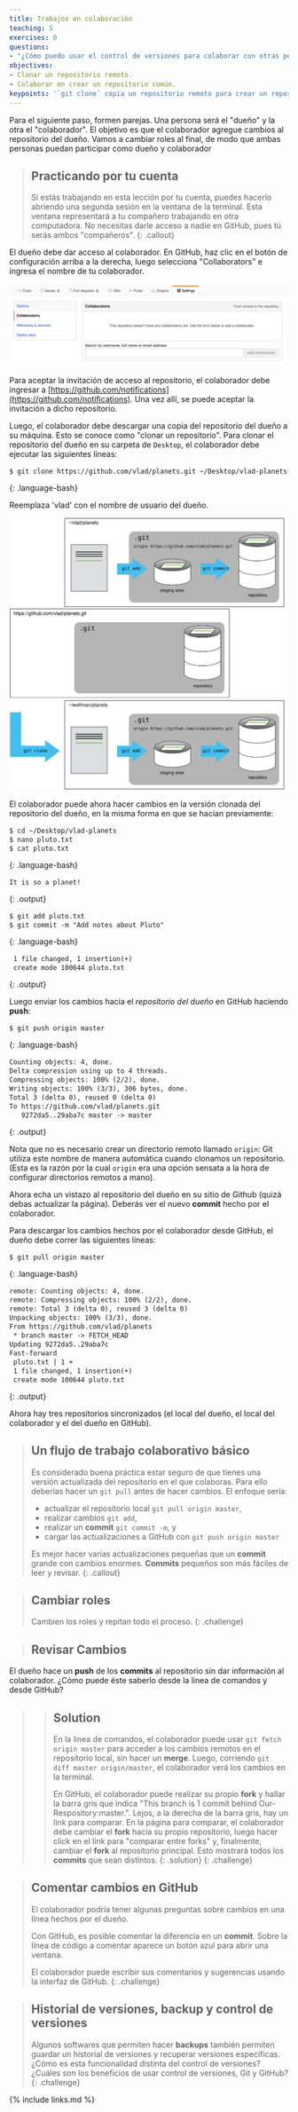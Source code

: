 ```yaml
---
title: Trabajos en colaboración
teaching: 5
exercises: 0
questions:
- "¿Cómo puedo usar el control de versiones para colaborar con otras personas?" 
objectives:
- Clonar un repositorio remoto.
- Colaborar en crear un repositorio común.
keypoints: '`git clone` copia un repositorio remoto para crear un repositorio local llamado `origin` configurado automáticamente.'
---
```


Para el siguiente paso, formen parejas. Una persona será el "dueño" y la otra el "colaborador". El objetivo es que el colaborador agregue cambios al repositorio del dueño. Vamos a cambiar roles al final, de modo que ambas personas puedan participar como dueño y colaborador

> ## Practicando por tu cuenta
>
> Si estás trabajando en esta lección por tu cuenta, puedes hacerlo abriendo una segunda sesión en la 
> ventana de la terminal. Esta ventana representará a tu compañero trabajando en otra computadora. No necesitas darle acceso a nadie en GitHub, pues tú serás ambos "compañeros".
{: .callout}

El dueño debe dar acceso al colaborador. En GitHub, haz clic en el botón de configuración arriba a la derecha,
luego selecciona "Collaborators" e ingresa el nombre de tu colaborador.

![Adding Collaborators on GitHub](../fig/github-add-collaborators.png)

Para aceptar la invitación de acceso al repositorio, el colaborador
debe ingresar a [https://github.com/notifications](https://github.com/notifications).
Una vez allí, se puede aceptar la invitación a dicho repositorio.

Luego, el colaborador debe descargar una copia del repositorio del dueño a su máquina. Esto se conoce como "clonar un repositorio". Para clonar el repositorio del dueño en su carpeta de `Desktop`, el colaborador debe ejecutar las siguientes líneas:

~~~
$ git clone https://github.com/vlad/planets.git ~/Desktop/vlad-planets
~~~
{: .language-bash}

Reemplaza 'vlad' con el nombre de usuario del dueño.

![After Creating Clone of Repository](../fig/github-collaboration.svg)

El colaborador puede ahora hacer cambios en la versión clonada del repositorio del dueño, en la misma forma en que se hacían previamente:

~~~
$ cd ~/Desktop/vlad-planets
$ nano pluto.txt
$ cat pluto.txt
~~~
{: .language-bash}

~~~
It is so a planet!
~~~
{: .output}

~~~
$ git add pluto.txt
$ git commit -m "Add notes about Pluto"
~~~
{: .language-bash}

~~~
 1 file changed, 1 insertion(+)
 create mode 100644 pluto.txt
~~~
{: .output}

Luego enviar los cambios hacia el *repositorio del dueño* en GitHub haciendo **push**:

~~~
$ git push origin master
~~~
{: .language-bash}

~~~
Counting objects: 4, done.
Delta compression using up to 4 threads.
Compressing objects: 100% (2/2), done.
Writing objects: 100% (3/3), 306 bytes, done.
Total 3 (delta 0), reused 0 (delta 0)
To https://github.com/vlad/planets.git
   9272da5..29aba7c master -> master
~~~
{: .output}

Nota que no es necesario crear un directorio remoto llamado `origin`: Git utiliza este nombre de manera automática cuando clonamos un repositorio. (Esta es la razón por la cual `origin` era una opción sensata a la hora de configurar directorios remotos a mano).

Ahora echa un vistazo al repositorio del dueño en su sitio de Github (quizá debas actualizar la página). Deberás ver el nuevo **commit** hecho por el colaborador.

Para descargar los cambios hechos por el colaborador desde GitHub, el dueño debe correr las siguientes líneas:

~~~
$ git pull origin master
~~~
{: .language-bash}

~~~
remote: Counting objects: 4, done.
remote: Compressing objects: 100% (2/2), done.
remote: Total 3 (delta 0), reused 3 (delta 0)
Unpacking objects: 100% (3/3), done.
From https://github.com/vlad/planets
 * branch master -> FETCH_HEAD
Updating 9272da5..29aba7c
Fast-forward
 pluto.txt | 1 +
 1 file changed, 1 insertion(+)
 create mode 100644 pluto.txt
~~~
{: .output}

Ahora hay tres repositorios sincronizados (el local del dueño, el local del colaborador y el del dueño en GitHub).

> ## Un flujo de trabajo colaborativo básico
> 
> Es considerado buena práctica estar seguro de que tienes una versión actualizada del repositorio en el que colaboras. Para ello deberías hacer un `git pull` antes de hacer cambios. El enfoque sería:
> 
> 
> * actualizar el repositorio local `git pull origin master`,
> * realizar cambios `git add`,
> * realizar un **commit** `git commit -m`, y
> * cargar las actualizaciones a GitHub con `git push origin master`
> 
> Es mejor hacer varias actualizaciones pequeñas que un **commit** grande con cambios enormes. **Commits** pequeños son más fáciles de leer y revisar.
{: .callout}

> ## Cambiar roles
> 
> Cambien los roles y repitan todo el proceso.
{: .challenge}

> ## Revisar Cambios
> 
El dueño hace un **push** de los **commits** al repositorio sin dar información al colaborador. ¿Cómo puede éste saberlo desde la linea de comandos y desde GitHub?
> 
>> ## Solution
>>
>> En la linea de comandos, el colaborador puede usar ```git fetch origin master``` para acceder a los cambios remotos en el repositorio local, sin hacer un **merge**. Luego, corriendo ```git diff master origin/master```, el colaborador verá los cambios en la terminal.  
>> 
>> En GitHub, el colaborador puede realizar su propio **fork** y hallar la barra gris que indica "This branch is 1 commit behind Our-Respository:master.". Lejos, a la derecha de la barra gris, hay un link para comparar. En la página para comparar, el colaborador debe cambiar el **fork** hacia su propio repositorio, luego hacer click en el link para "comparar entre forks" y, finalmente, cambiar el **fork** al repositorio principal. Esto mostrará todos los **commits** que sean distintos. 
> {: .solution}
{: .challenge}

> ## Comentar cambios en GitHub
> 
> El colaborador podría tener algunas preguntas sobre cambios en una línea hechos por el dueño. 
> 
> Con GitHub, es posible comentar la diferencia en un **commit**. Sobre la línea de código a comentar aparece un botón azul para abrir una ventana. 
> 
> El colaborador puede escribir sus comentarios y sugerencias usando la interfaz de GitHub.
{: .challenge}

> ## Historial de versiones, backup y control de versiones
> 
> Algunos softwares que permiten hacer **backups** también permiten guardar un historial de versiones y recuperar versiones específicas. ¿Cómo es esta funcionalidad distinta del control de versiones? ¿Cuáles son los beneficios de usar control de versiones, Git y GitHub? 
{: .challenge}


{% include links.md %}

